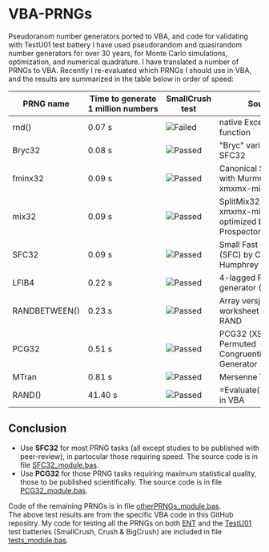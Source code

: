 # VBA-PRNGs
Pseudoranom number generators ported to VBA, and code for validating with TestU01 test battery
I have used pseudorandom and quasirandom number generators for over 30 years, for Monte Carlo simulations, optimization, and numerical quadrature.
I have translated a number of PRNGs to VBA. Recently I re-evaluated which PRNGs I should use in VBA, and the results are summarized in the table below in order of speed:

| PRNG name | Time to generate 1&nbsp;million&nbsp;numbers | SmallCrush test | Source |
| --------- | -------------------------- | --------------- | ------ |
| rnd()     | 0.07 s                     | ![Failed](https://img.shields.io/badge/Fail-red) | native Excel VBA function |
| Bryc32    | 0.08 s                     | ![Passed](https://img.shields.io/badge/Pass-green) | "Bryc" variant of SFC32 |
| fminx32   | 0.09 s                     | ![Passed](https://img.shields.io/badge/Pass-green) | Canonical SplitMix32 with Murmur3 fmix32 xmxmx-mixer/finisher |
| mix32     | 0.09 s                     | ![Passed](https://img.shields.io/badge/Pass-green) | SplitMix32 with xmxmx-mixer optimized by Hash-Prospector |
| SFC32     | 0.09 s                     | ![Passed](https://img.shields.io/badge/Pass-green) | Small Fast Counting (SFC) by Chris Doty-Humphrey |
| LFIB4     | 0.22 s                     | ![Passed](https://img.shields.io/badge/Pass-green) | 4-lagged Fibonacci generator (Marsaglia) |
| RANDBETWEEN() | 0.23 s                 | ![Passed](https://img.shields.io/badge/Pass-green) | Array versjon of Excel worksheet function RAND | 
| PCG32     | 0.51 s                     | ![Passed](https://img.shields.io/badge/Pass-green) | PCG32 (XSH-RR),  Permuted Congruential Generator | 
| MTran     | 0.81 s                     | ![Passed](https://img.shields.io/badge/Pass-green) | Mersenne Twister |
| RAND()    | 41.40 s                    | ![Passed](https://img.shields.io/badge/Pass-green) | =Evaluate("=RAND()") in VBA |

## Conclusion

* Use **SFC32** for most PRNG tasks (all except studies to be published with peer-review), in partocular those requiring speed. The source code is in file [SFC32_module.bas](https://github.com/SchildCode/VBA-PRNGs/blob/main/SFC32_module.bas).
* Use **PCG32** for those PRNG tasks requiring maximum statistical quality, those to be published scientifically. The source code is in file [PCG32_module.bas](https://github.com/SchildCode/VBA-PRNGs/blob/main/PCG32_module.bas).

Code of the remaining PRNGs is in file [otherPRNGs_module.bas](https://github.com/SchildCode/VBA-PRNGs/blob/main/otherPRNGs_module.bas).<br>
The above test results are from the specific VBA code in this GitHub repositry.  My code for testing all the PRNGs on both [ENT](https://cacert.at/random/) and the [TestU01](https://en.wikipedia.org/wiki/TestU01) test batteries (SmallCrush, Crush & BigCrush) are included in file [tests_module.bas](https://github.com/SchildCode/VBA-PRNGs/blob/main/tests_module.bas).


  
